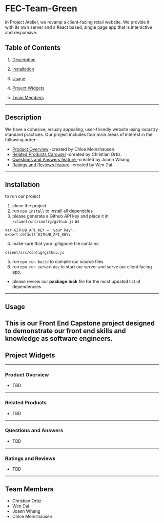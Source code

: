 # FEC-Team-Green
  in Project Atelier, we revamp a client-facing retail website. We provide it with its own server and a React based, single page app that is interactive and responsive.

  ## Table of Contents
  1. <a href='#description'> Description</a>

  2. <a href='#installation'> Installation</a>

  3. <a href='#usage'> Usage</a>

  4. <a href='#project-widgets'> Project Widgets</a>

  3. <a href='#team-members'> Team Members</a>


---
 ## Description


  We have a cohesive, visualy appealing, user-friendly website using industry standard practices. Our project includes four main areas of interest in the following order:

  - <a href='#product-overview'> Product Overview</a> -created by Chloe Meinshausen.
  - <a href='#related-products'> Related Products Carousel</a> -created by Christian Ortiz.
  - <a href='#questions-and-answers'> Questions and Answers feature </a>  -created by Joann Whang
  - <a href='#ratings-and-reviews'> Ratings and Reviews feature</a> -created by Wen Dai

---
  ## Installation
  to run our project
  1. clone the project
  2. run  `npm install` to install all dependcies
  3. please generate a Github API key and place it in `/client/src/config/github.js` as
```
var GITHUB_API_KEY = 'your key';
export default GITHUB_API_KEY;
```
  4. make sure that your .gitignore file contains:
```
client/src/config/github.js
```
  5. run  `npm run build` to compile our source files
  6. run  `npm run server-dev`  to start our server and serve our client facing app.

  *  please review our **package.lock** file for the most updated list of dependencies

---
  ## Usage
  This is our Front End Capstone project designed to demonstrate our front end skills and knowledge as software engineers.
---
 ## Project Widgets
---
  ### Product Overview
* TBD
---
  ### Related Products
* TBD
---
  ### Questions and Answers
* TBD
---
  ### Ratings and  Reviews
* TBD

---
  ## Team Members

  * Christian Ortiz
  * Wen Dai
  * Joann Whang
  * Chloe Meinshausen
